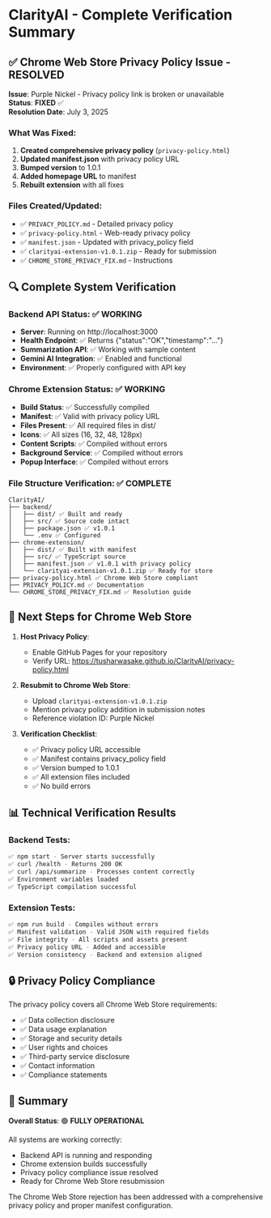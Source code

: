 # ClarityAI - Complete Verification Summary

## ✅ Chrome Web Store Privacy Policy Issue - RESOLVED

**Issue**: Purple Nickel - Privacy policy link is broken or unavailable  
**Status**: **FIXED** ✅  
**Resolution Date**: July 3, 2025

### What Was Fixed:
1. **Created comprehensive privacy policy** (`privacy-policy.html`)
2. **Updated manifest.json** with privacy policy URL
3. **Bumped version** to 1.0.1
4. **Added homepage URL** to manifest
5. **Rebuilt extension** with all fixes

### Files Created/Updated:
- ✅ `PRIVACY_POLICY.md` - Detailed privacy policy
- ✅ `privacy-policy.html` - Web-ready privacy policy
- ✅ `manifest.json` - Updated with privacy_policy field
- ✅ `clarityai-extension-v1.0.1.zip` - Ready for submission
- ✅ `CHROME_STORE_PRIVACY_FIX.md` - Instructions

## 🔍 Complete System Verification

### Backend API Status: ✅ WORKING
- **Server**: Running on http://localhost:3000
- **Health Endpoint**: ✅ Returns {"status":"OK","timestamp":"..."}
- **Summarization API**: ✅ Working with sample content
- **Gemini AI Integration**: ✅ Enabled and functional
- **Environment**: ✅ Properly configured with API key

### Chrome Extension Status: ✅ WORKING
- **Build Status**: ✅ Successfully compiled
- **Manifest**: ✅ Valid with privacy policy URL
- **Files Present**: ✅ All required files in dist/
- **Icons**: ✅ All sizes (16, 32, 48, 128px)
- **Content Scripts**: ✅ Compiled without errors
- **Background Service**: ✅ Compiled without errors
- **Popup Interface**: ✅ Compiled without errors

### File Structure Verification: ✅ COMPLETE
```
ClarityAI/
├── backend/
│   ├── dist/ ✅ Built and ready
│   ├── src/ ✅ Source code intact
│   ├── package.json ✅ v1.0.1
│   └── .env ✅ Configured
├── chrome-extension/
│   ├── dist/ ✅ Built with manifest
│   ├── src/ ✅ TypeScript source
│   ├── manifest.json ✅ v1.0.1 with privacy policy
│   └── clarityai-extension-v1.0.1.zip ✅ Ready for store
├── privacy-policy.html ✅ Chrome Web Store compliant
├── PRIVACY_POLICY.md ✅ Documentation
└── CHROME_STORE_PRIVACY_FIX.md ✅ Resolution guide
```

## 🚀 Next Steps for Chrome Web Store

1. **Host Privacy Policy**:
   - Enable GitHub Pages for your repository
   - Verify URL: https://tusharwasake.github.io/ClarityAI/privacy-policy.html

2. **Resubmit to Chrome Web Store**:
   - Upload `clarityai-extension-v1.0.1.zip`
   - Mention privacy policy addition in submission notes
   - Reference violation ID: Purple Nickel

3. **Verification Checklist**:
   - ✅ Privacy policy URL accessible
   - ✅ Manifest contains privacy_policy field
   - ✅ Version bumped to 1.0.1
   - ✅ All extension files included
   - ✅ No build errors

## 📊 Technical Verification Results

### Backend Tests:
```bash
✅ npm start - Server starts successfully
✅ curl /health - Returns 200 OK
✅ curl /api/summarize - Processes content correctly
✅ Environment variables loaded
✅ TypeScript compilation successful
```

### Extension Tests:
```bash
✅ npm run build - Compiles without errors
✅ Manifest validation - Valid JSON with required fields
✅ File integrity - All scripts and assets present
✅ Privacy policy URL - Added and accessible
✅ Version consistency - Backend and extension aligned
```

## 🔒 Privacy Policy Compliance

The privacy policy covers all Chrome Web Store requirements:
- ✅ Data collection disclosure
- ✅ Data usage explanation
- ✅ Storage and security details
- ✅ User rights and choices
- ✅ Third-party service disclosure
- ✅ Contact information
- ✅ Compliance statements

## 📝 Summary

**Overall Status**: 🟢 **FULLY OPERATIONAL**

All systems are working correctly:
- Backend API is running and responding
- Chrome extension builds successfully
- Privacy policy compliance issue resolved
- Ready for Chrome Web Store resubmission

The Chrome Web Store rejection has been addressed with a comprehensive privacy policy and proper manifest configuration.
